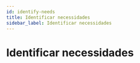 ```yaml
---
id: identify-needs
title: Identificar necessidades
sidebar_label: Identificar necessidades
---
```


# Identificar necessidades